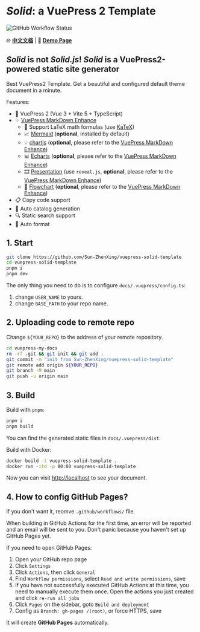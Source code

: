 # *Solid*: a VuePress 2 Template

![GitHub Workflow Status](https://img.shields.io/github/actions/workflow/status/Sun-ZhenXing/vuepress-solid-template/deploy-docs.yml?branch=main)

🌐 [**中文文档**](./README.zh.md) | 🚀 [**Demo Page**](https://blog.alexsun.top/vuepress-solid-template/)

## *Solid* is not *Solid.js*! *Solid* is a VuePress2-powered static site generator

Best VuePress2 Template. Get a beautiful and configured default theme document in a minute.

Features:

- 🎉 VuePress 2 (Vue 3 + Vite 5 + TypeScript)
- ✨ [VuePress MarkDown Enhance](https://vuepress-theme-hope.github.io/v2/md-enhance/)
  - 📖 Support LaTeX math formulas (use [KaTeX](https://katex.org/))
  - 📈 [Mermaid](https://theme-hope.vuejs.press/guide/markdown/mermaid.html) (**optional**, installed by default)
  - 💡 [chartjs](https://vuepress-theme-hope.github.io/v2/md-enhance/guide/chart/chartjs.html) (**optional**, please refer to the [VuePress MarkDown Enhance](https://vuepress-theme-hope.github.io/v2/md-enhance/))
  - 📊 [Echarts](https://theme-hope.vuejs.press/guide/markdown/echarts.html) (**optional**, please refer to the [VuePress MarkDown Enhance](https://vuepress-theme-hope.github.io/v2/md-enhance/))
  - 🎞️ [Presentation](https://theme-hope.vuejs.press/guide/markdown/revealjs.html) (use `reveal.js`, **optional**, please refer to the [VuePress MarkDown Enhance](https://vuepress-theme-hope.github.io/v2/md-enhance/))
  - 📐 [Flowchart](https://theme-hope.vuejs.press/guide/markdown/flowchart.html) (**optional**, please refer to the [VuePress MarkDown Enhance](https://vuepress-theme-hope.github.io/v2/md-enhance/))
- 📋 Copy code support
- 📜 Auto catalog generation
- 🔍 Static search support
- 🎇 Auto format

## 1. Start

```bash
git clone https://github.com/Sun-ZhenXing/vuepress-solid-template
cd vuepress-solid-template
pnpm i
pnpm dev
```

The only thing you need to do is to configure `docs/.vuepress/config.ts`:

1. change `USER_NAME` to yours.
2. change `BASE_PATH` to your repo name.

## 2. Uploading code to remote repo

Change `${YOUR_REPO}` to the address of your remote repository.

```bash
cd vuepress-my-docs
rm -rf .git && git init && git add .
git commit -m "init from Sun-ZhenXing/vuepress-solid-template"
git remote add origin ${YOUR_REPO}
git branch -M main
git push -u origin main
```

## 3. Build

Build with `pnpm`:

```bash
pnpm i
pnpm build
```

You can find the generated static files in `docs/.vuepress/dist`.

Build with Docker:

```bash
docker build -t vuepress-solid-template .
docker run -itd -p 80:80 vuepress-solid-template
```

Now you can visit <http://localhost> to see your document.

## 4. How to config GitHub Pages?

If you don't want it, reomve `.github/workflows/` file.

When building in GitHub Actions for the first time, an error will be reported and an email will be sent to you. Don't panic because you haven't set up GitHub Pages yet.

If you need to open GitHub Pages:

1. Open your GitHub repo page
2. Click `Settings`
3. Click `Actions`, then click `General`
4. Find `Workflow permissions`, select `Read and write permissions`, save
5. If you have not successfully executed GitHub Actions at this time, you need to manually execute them once. Open the actions you just created and click `re-run all jobs`
6. Click `Pages` on the sidebar, goto `Build and deployment`
7. Config as `Branch: gh-pages /(root)`, or force HTTPS, save

It will create **GitHub Pages** automatically.
